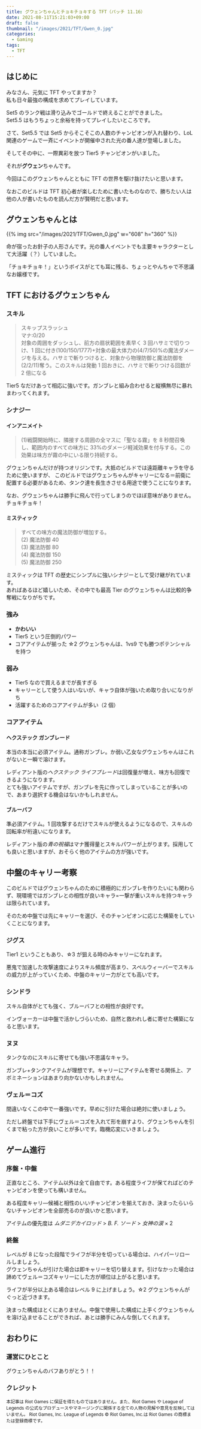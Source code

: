 ```yaml
---
title: グウェンちゃんとチョキチョキする TFT（パッチ 11.16）
date: 2021-08-11T15:21:03+09:00
draft: false
thumbnail: "/images/2021/TFT/Gwen_0.jpg"
categories:
  - Gaming
tags:
  - TFT
---
```


## はじめに

みなさん、元気に TFT やってますか？  
私も日々最強の構成を求めてプレイしています。

Set5 のランク戦は滑り込みでゴールドで終えることができました。  
Set5.5 はもうちょっと余裕を持ってプレイしたいところです。

さて、Set5.5 では Set5 からそこそこの人数のチャンピオンが入れ替わり、LoL 関連のゲームで一斉にイベントが開催中された光の番人達が登場しました。

そしてその中に、一際異彩を放つ Tier5 チャンピオンがいました。

それが**グウェン**ちゃんです。

今回はこのグウェンちゃんとともに TFT の世界を駆け抜けたいと思います。

なおこのビルドは TFT 初心者が楽しむために書いたものなので、勝ちたい人は他の人が書いたものを読んだ方が賢明だと思います。

## グウェンちゃんとは

{{% img src="/images/2021/TFT/Gwen_0.jpg" w="608" h="360" %}}

命が宿ったお針子の人形さんです。光の番人イベントでも主要キャラクターとして大活躍（？）していました。

「チョキチョキ！」というボイスがとても耳に残る、ちょっとやんちゃで不思議なお嬢様です。

## TFT におけるグウェンちゃん

### スキル

> スキップスラッシュ  
> マナ:0/20  
> 対象の周囲をダッシュし、前方の扇状範囲を素早く 3 回ハサミで切りつけ、1 回に付き(100/150/1777)+対象の最大体力の(4/7/50)%の魔法ダメージを与える。ハサミで斬りつけると、対象から物理防御と魔法防御を(2/2/11)奪う。このスキルは発動 1 回おきに、ハサミで斬りつける回数が 2 倍になる

Tier5 なだけあって相応に強いです。ガンブレと組み合わせると縦横無尽に暴れまわってくれます。

### シナジー

#### インアニメイト

> (1)戦闘開始時に、隣接する周囲の全マスに「聖なる霧」を 8 秒間召喚し、範囲内のすべての味方に 33%のダメージ軽減効果を付与する。この効果は味方が霧の中にいる限り持続する。

グウェンちゃんだけが持つオリジンです。大抵のビルドでは遠距離キャラを守るために使いますが、
このビルドではグウェンちゃんがキャリーになる＝前衛に配置する必要があるため、タンク達を長生きさせる用途で使うことになります。

なお、グウェンちゃんは勝手に飛んで行ってしまうのでほぼ意味がありません。チョキチョキ！

#### ミスティック

> すべての味方の魔法防御が増加する。  
> (2) 魔法防御 40  
> (3) 魔法防御 80  
> (4) 魔法防御 150  
> (5) 魔法防御 250

ミスティックは TFT の歴史にシンプルに強いシナジーとして受け継がれています。  
あればあるほど嬉しいため、その中でも最高 Tier のグウェンちゃんは比較的争奪戦になりがちです。

### 強み

- **かわいい**
- Tier5 という圧倒的パワー
- コアアイテムが揃った ☆2 グウェンちゃんは、1vs9 でも勝つポテンシャルを持つ

### 弱み

- Tier5 なので買えるまでが長すぎる
- キャリーとして使う人はいないが、キャラ自体が強いため取り合いになりがち
- 活躍するためのコアアイテムが多い（2 個）

### コアアイテム

#### ヘクステック ガンブレード

本当の本当に必須アイテム。通称ガンブレ。か弱い乙女なグウェンちゃんはこれがないと一瞬で溶けます。

レディアント版の*ヘクステック ライフブレード*は回復量が増え、味方も回復できるようになります。  
とても強いアイテムですが、ガンブレを先に作ってしまっていることが多いので、あまり選択する機会はないかもしれません。

#### ブルーバフ

準必須アイテム。1 回攻撃するだけでスキルが使えるようになるので、スキルの回転率が桁違いになります。

レディアント版の*青の祝福*はマナ獲得量とスキルパワーが上がります。採用しても良いと思いますが、おそらく他のアイテムの方が強いです。

## 中盤のキャリー考察

このビルドではグウェンちゃんのために積極的にガンブレを作りたいにも関わらず、現環境ではガンブレとの相性が良いキャラ=一撃が重いスキルを持つキャラは限られています。

そのため中盤では先にキャリーを選び、そのチャンピオンに応じた構築をしていくことになります。

### ジグス

Tier1 ということもあり、☆3 が狙える時のみキャリーになれます。

悪鬼で加速した攻撃速度によりスキル頻度が高まり、スペルウィーバーでスキルの威力が上がっていくため、中盤のキャリー力がとても高いです。

### シンドラ

スキル自体がとても強く、ブルーバフとの相性が良好です。

インヴォーカーは中盤で活かしづらいため、自然と救われし者に寄せた構築になると思います。

### ヌヌ

タンクなのにスキルに寄せても強い不思議なキャラ。

ガンブレ+タンクアイテムが理想です。キャリーにアイテムを寄せる関係上、アボミネーションはあまり向かないかもしれません。

### ヴェル＝コズ

間違いなくこの中で一番強いです。早めに引けた場合は絶対に使いましょう。

ただし終盤では下手にヴェル＝コズを入れて形を崩すより、グウェンちゃんを引くまで粘った方が良いことが多いです。臨機応変にいきましょう。

## ゲーム進行

### 序盤・中盤

正直なところ、アイテム以外は全て自由です。ある程度ライフが保てればどのチャンピオンを使っても構いません。

ある程度キャリ―候補と相性のいいチャンピオンを揃えておき、決まったらいらないチャンピオンを全部売るのが良いかと思います。

アイテムの優先度は _ムダニデカイロッド_ > _B. F. ソード_ > _女神の涙_ × 2

### 終盤

レベルが 8 になった段階でライフが半分を切っている場合は、ハイパーリロールしましょう。  
グウェンちゃんが引けた場合は即キャリーを切り替えます。引けなかった場合は諦めてヴェル＝コズキャリーにした方が順位は上がると思います。

ライフが半分以上ある場合はレベル 9 に上げましょう。☆2 グウェンちゃんがぐっと近づきます。

決まった構成はとくにありません。中盤で使用した構成に上手くグウェンちゃんを溶け込ませることができれば、あとは勝手にみんな倒してくれます。

## おわりに

### 運営にひとこと

グウェンちゃんのバフありがとう！！

### クレジット

<small>本記事は Riot Games に保証を得たものではありません。また、Riot Games や League of Legends の公式なプロデュースやマネージングに関係する全ての人物の見解や意見を反映してはいません。 Riot Games, Inc. League of Legends © Riot Games, Inc.は Riot Games の商標または登録商標です。</small>
